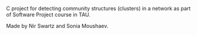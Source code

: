 C project for detecting community structures (clusters) in a network as part of Software Project course in TAU.

Made by Nir Swartz and Sonia Moushaev.
